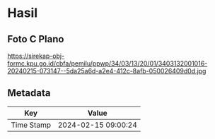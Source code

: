 # Hasil

## Foto C Plano

https://sirekap-obj-formc.kpu.go.id/cbfa/pemilu/ppwp/34/03/13/20/01/3403132001016-20240215-073147--5da25a6d-a2e4-412c-8afb-050026409d0d.jpg


## Metadata

| Key        | Value               |
| ---------- | ------------------- |
| Time Stamp | 2024-02-15 09:00:24 |



